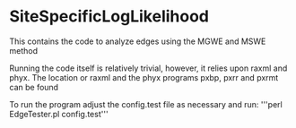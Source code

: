 # SiteSpecificLogLikelihood
This contains the code to analyze edges using the MGWE and MSWE method

Running the code itself is relatively trivial, however, it relies upon
raxml and phyx. The location or raxml and the phyx programs pxbp, pxrr
and pxrmt can be found

To run the program adjust the config.test file as necessary
and run: '''perl EdgeTester.pl config.test'''
